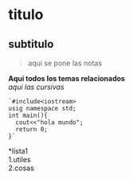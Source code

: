 # titulo  
## subtitulo 
>aqui se pone las notas

**Aqui todos los temas relacionados**  
*aqui las cursivas*

```[c++]
`#include<iostream>
usig namespace std;
int main(){
  cout<<"hola mundo";
  return 0;
}`
```
*lista1  
1.utiles  
2.cosas  
